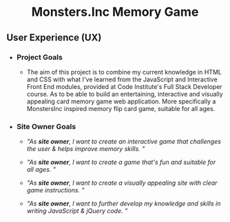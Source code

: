<h1 align="center">Monsters.Inc Memory Game </h1>

 ## User Experience (UX)
 
-   ### Project Goals ###
     - The aim of this project is to combine my current knowledge in HTML and CSS with what I've learned from the JavaScript and Interactive Front End modules, provided at Code Institute's Full Stack Developer course. As to be able to build an entertaining, interactive and visually appealing card memory game web application. More specifically a MonstersInc inspired memory flip card game, suitable for all ages.

- ### Site Owner Goals ###

    - _"As **site owner**, I want to create an interactive game that challenges the user & helps improve memory skills. "_
    - _"As **site owner**, I want to create a game that's fun and suitable for all ages. "_
 
    - _"As **site owner**, I want to create a visually appealing site with clear game instructions. "_
 
    - _"As **site owner**, I want to further develop my knowledge and skills in writing JavaScript & jQuery code. "_
 